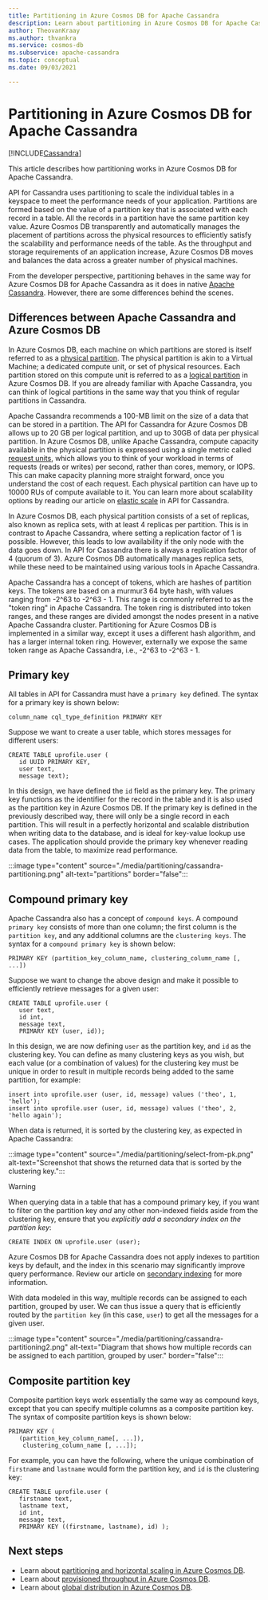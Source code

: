 ```yaml
---
title: Partitioning in Azure Cosmos DB for Apache Cassandra
description: Learn about partitioning in Azure Cosmos DB for Apache Cassandra
author: TheovanKraay
ms.author: thvankra
ms.service: cosmos-db
ms.subservice: apache-cassandra
ms.topic: conceptual
ms.date: 09/03/2021

---
```


# Partitioning in Azure Cosmos DB for Apache Cassandra
[!INCLUDE[Cassandra](../includes/appliesto-cassandra.md)]

This article describes how partitioning works in Azure Cosmos DB for Apache Cassandra. 

API for Cassandra uses partitioning to scale the individual tables in a keyspace to meet the performance needs of your application. Partitions are formed based on the value of a partition key that is associated with each record in a table. All the records in a partition have the same partition key value. Azure Cosmos DB transparently and automatically manages the placement of partitions across the physical resources to efficiently satisfy the scalability and performance needs of the table. As the throughput and storage requirements of an application increase, Azure Cosmos DB moves and balances the data across a greater number of physical machines.

From the developer perspective, partitioning behaves in the same way for Azure Cosmos DB for Apache Cassandra as it does in native [Apache Cassandra](https://cassandra.apache.org/). However, there are some differences behind the scenes. 


## Differences between Apache Cassandra and Azure Cosmos DB

In Azure Cosmos DB, each machine on which partitions are stored is itself referred to as a [physical partition](../partitioning-overview.md#physical-partitions). The physical partition is akin to a Virtual Machine; a dedicated compute unit, or set of physical resources. Each partition stored on this compute unit is referred to as a [logical partition](../partitioning-overview.md#logical-partitions) in Azure Cosmos DB. If you are already familiar with Apache Cassandra, you can think of logical partitions in the same way that you think of regular partitions in Cassandra. 

Apache Cassandra recommends a 100-MB limit on the size of a data that can be stored in a partition. The API for Cassandra for Azure Cosmos DB allows up to 20 GB per logical partition, and up to 30GB of data per physical partition. In Azure Cosmos DB, unlike Apache Cassandra, compute capacity available in the physical partition is expressed using a single metric called [request units](../request-units.md), which allows you to think of your workload in terms of requests (reads or writes) per second, rather than cores, memory, or IOPS. This can make capacity planning more straight forward, once you understand the cost of each request. Each physical partition can have up to 10000 RUs of compute available to it. You can learn more about scalability options by reading our article on [elastic scale](scale-account-throughput.md) in API for Cassandra. 

In Azure Cosmos DB, each physical partition consists of a set of replicas, also known as replica sets, with at least 4 replicas per partition. This is in contrast to Apache Cassandra, where setting a replication factor of 1 is possible. However, this leads to low availability if the only node with the data goes down. In API for Cassandra there is always a replication factor of 4 (quorum of 3). Azure Cosmos DB automatically manages replica sets, while these need to be maintained using various tools in Apache Cassandra. 

Apache Cassandra has a concept of tokens, which are hashes of partition keys. The tokens are based on a murmur3 64 byte hash, with values ranging from -2^63 to -2^63 - 1. This range is commonly referred to as the "token ring" in Apache Cassandra. The token ring is distributed into token ranges, and these ranges are divided amongst the nodes present in a native Apache Cassandra cluster. Partitioning for Azure Cosmos DB is implemented in a similar way, except it uses a different hash algorithm, and has a larger internal token ring. However, externally we expose the same token range as Apache Cassandra, i.e., -2^63 to -2^63 - 1.


## Primary key

All tables in API for Cassandra must have a `primary key` defined. The syntax for a primary key is shown below:

```shell
column_name cql_type_definition PRIMARY KEY
```

Suppose we want to create a user table, which stores messages for different users:

```shell
CREATE TABLE uprofile.user ( 
   id UUID PRIMARY KEY, 
   user text,  
   message text);
```

In this design, we have defined the `id` field as the primary key. The primary key functions as the identifier for the record in the table and it is also used as the partition key in Azure Cosmos DB. If the primary key is defined in the previously described way, there will only be a single record in each partition. This will result in a perfectly horizontal and scalable distribution when writing data to the database, and is ideal for key-value lookup use cases. The application should provide the primary key whenever reading data from the table, to maximize read performance. 

:::image type="content" source="./media/partitioning/cassandra-partitioning.png" alt-text="partitions" border="false":::


## Compound primary key

Apache Cassandra also has a concept of  `compound keys`. A compound `primary key` consists of more than one column; the first column is the `partition key`, and any additional columns are the `clustering keys`. The syntax for a `compound primary key` is shown below:

```shell
PRIMARY KEY (partition_key_column_name, clustering_column_name [, ...])
```

Suppose we want to change the above design and make it possible to efficiently retrieve messages for a given user:

```shell
CREATE TABLE uprofile.user (
   user text,  
   id int, 
   message text, 
   PRIMARY KEY (user, id));
```

In this design, we are now defining `user` as the partition key, and `id` as the clustering key. You can define as many clustering keys as you wish, but each value (or a combination of values) for the clustering key must be unique in order to result in multiple records being added to the same partition, for example:

```shell
insert into uprofile.user (user, id, message) values ('theo', 1, 'hello');
insert into uprofile.user (user, id, message) values ('theo', 2, 'hello again');
```

When data is returned, it is sorted by the clustering key, as expected in Apache Cassandra:

:::image type="content" source="./media/partitioning/select-from-pk.png" alt-text="Screenshot that shows the returned data that is sorted by the clustering key.":::

> [!WARNING]
> When querying data in a table that has a compound primary key, if you want to filter on the partition key *and* any other non-indexed fields aside from the clustering key, ensure that you *explicitly add a secondary index on the partition key*:
>
>    ```shell
>    CREATE INDEX ON uprofile.user (user);
>    ```
>
> Azure Cosmos DB for Apache Cassandra does not apply indexes to partition keys by default, and the index in this scenario may significantly improve query performance. Review our article on [secondary indexing](secondary-indexing.md) for more information.

With data modeled in this way, multiple records can be assigned to each partition, grouped by user. We can thus issue a query that is efficiently routed by the `partition key` (in this case, `user`) to get all the messages for a given user. 

:::image type="content" source="./media/partitioning/cassandra-partitioning2.png" alt-text="Diagram that shows how multiple records can be assigned to each partition, grouped by user." border="false":::




## Composite partition key

Composite partition keys work essentially the same way as compound keys, except that you can specify multiple columns as a composite partition key. The syntax of composite partition keys is shown below:

```shell
PRIMARY KEY (
   (partition_key_column_name[, ...]), 
    clustering_column_name [, ...]);
```
For example, you can have the following, where the unique combination of `firstname` and `lastname` would form the partition key, and `id` is the clustering key:

```shell
CREATE TABLE uprofile.user ( 
   firstname text, 
   lastname text,
   id int,  
   message text, 
   PRIMARY KEY ((firstname, lastname), id) );
```

## Next steps

* Learn about [partitioning and horizontal scaling in Azure Cosmos DB](../partitioning-overview.md).
* Learn about [provisioned throughput in Azure Cosmos DB](../request-units.md).
* Learn about [global distribution in Azure Cosmos DB](../distribute-data-globally.md).
